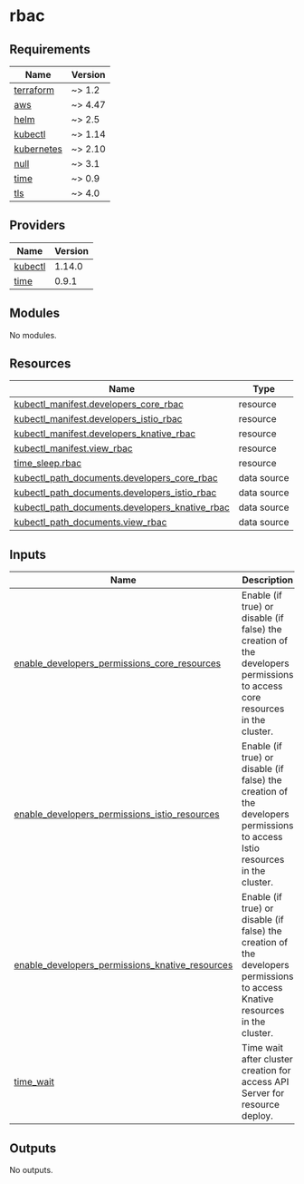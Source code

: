 # rbac

<!-- BEGINNING OF PRE-COMMIT-TERRAFORM DOCS HOOK -->
## Requirements

| Name | Version |
|------|---------|
| <a name="requirement_terraform"></a> [terraform](#requirement\_terraform) | ~> 1.2 |
| <a name="requirement_aws"></a> [aws](#requirement\_aws) | ~> 4.47 |
| <a name="requirement_helm"></a> [helm](#requirement\_helm) | ~> 2.5 |
| <a name="requirement_kubectl"></a> [kubectl](#requirement\_kubectl) | ~> 1.14 |
| <a name="requirement_kubernetes"></a> [kubernetes](#requirement\_kubernetes) | ~> 2.10 |
| <a name="requirement_null"></a> [null](#requirement\_null) | ~> 3.1 |
| <a name="requirement_time"></a> [time](#requirement\_time) | ~> 0.9 |
| <a name="requirement_tls"></a> [tls](#requirement\_tls) | ~> 4.0 |

## Providers

| Name | Version |
|------|---------|
| <a name="provider_kubectl"></a> [kubectl](#provider\_kubectl) | 1.14.0 |
| <a name="provider_time"></a> [time](#provider\_time) | 0.9.1 |

## Modules

No modules.

## Resources

| Name | Type |
|------|------|
| [kubectl_manifest.developers_core_rbac](https://registry.terraform.io/providers/gavinbunney/kubectl/latest/docs/resources/manifest) | resource |
| [kubectl_manifest.developers_istio_rbac](https://registry.terraform.io/providers/gavinbunney/kubectl/latest/docs/resources/manifest) | resource |
| [kubectl_manifest.developers_knative_rbac](https://registry.terraform.io/providers/gavinbunney/kubectl/latest/docs/resources/manifest) | resource |
| [kubectl_manifest.view_rbac](https://registry.terraform.io/providers/gavinbunney/kubectl/latest/docs/resources/manifest) | resource |
| [time_sleep.rbac](https://registry.terraform.io/providers/hashicorp/time/latest/docs/resources/sleep) | resource |
| [kubectl_path_documents.developers_core_rbac](https://registry.terraform.io/providers/gavinbunney/kubectl/latest/docs/data-sources/path_documents) | data source |
| [kubectl_path_documents.developers_istio_rbac](https://registry.terraform.io/providers/gavinbunney/kubectl/latest/docs/data-sources/path_documents) | data source |
| [kubectl_path_documents.developers_knative_rbac](https://registry.terraform.io/providers/gavinbunney/kubectl/latest/docs/data-sources/path_documents) | data source |
| [kubectl_path_documents.view_rbac](https://registry.terraform.io/providers/gavinbunney/kubectl/latest/docs/data-sources/path_documents) | data source |

## Inputs

| Name | Description | Type | Default | Required |
|------|-------------|------|---------|:--------:|
| <a name="input_enable_developers_permissions_core_resources"></a> [enable\_developers\_permissions\_core\_resources](#input\_enable\_developers\_permissions\_core\_resources) | Enable (if true) or disable (if false) the creation of the developers permissions to access core resources in the cluster. | `bool` | `true` | no |
| <a name="input_enable_developers_permissions_istio_resources"></a> [enable\_developers\_permissions\_istio\_resources](#input\_enable\_developers\_permissions\_istio\_resources) | Enable (if true) or disable (if false) the creation of the developers permissions to access Istio resources in the cluster. | `bool` | `false` | no |
| <a name="input_enable_developers_permissions_knative_resources"></a> [enable\_developers\_permissions\_knative\_resources](#input\_enable\_developers\_permissions\_knative\_resources) | Enable (if true) or disable (if false) the creation of the developers permissions to access Knative resources in the cluster. | `bool` | `false` | no |
| <a name="input_time_wait"></a> [time\_wait](#input\_time\_wait) | Time wait after cluster creation for access API Server for resource deploy. | `string` | `"30s"` | no |

## Outputs

No outputs.
<!-- END OF PRE-COMMIT-TERRAFORM DOCS HOOK -->
